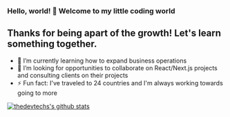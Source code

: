 ### Hello, world! 👋 Welcome to my little coding world

## Thanks for being apart of the growth! Let's learn something together.

- 🌱 I’m currently learning how to expand business operations
- 👯 I’m looking for opportunities to collaborate on React/Next.js projects and consulting clients on their projects
- ⚡ Fun fact: I've traveled to 24 countries and I'm always working towards going to more

[![thedevtechs's github stats](https://github-readme-stats.vercel.app/api?username=thedevtechs&count_private=true&show_icons=true&theme=radical&hide_rank=false)](https://thedevtechs.com/)
<!--
**thedevtechs/thedevtechs** is a ✨ _special_ ✨ repository because its `README.md` (this file) appears on your GitHub profile.

Here are some ideas to get you started:

- 🔭 I’m currently working on ...
- 🌱 I’m currently learning ...
how to improve business skills to expand operations
- 👯 I’m looking to collaborate on ...
Next.js projects and consulting clients on their projects
- 💬 Ask me about ...
- 📫 How to reach me: ...
- ⚡ Fun fact: ...
I've traveled to 24 countries and I'm always working towards going to more
-->
